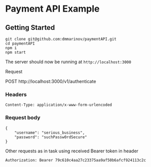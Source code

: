 # Payment API Example


## Getting Started

```
git clone git@github.com:dmmarinov/paymentAPI.git
cd paymentAPI
npm i
npm start
```
The server should now be running at `http://localhost:3000`

Request

POST http://localhost:3000/v1/authenticate

### Headers
```
Content-Type: application/x-www-form-urlencoded
```

### Request body
```
{
    "username": "serious_business",
    "password": "suchPassw0rdSecure"
}
```

Other requests as in task using received Bearer token in header

```
Authorization: Bearer 79c610c4aa27c23375aa9af50b6afcf924113c2c
```